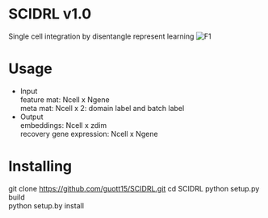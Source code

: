# SCIDRL v1.0
Single cell integration by disentangle represent learning
![F1](https://user-images.githubusercontent.com/17848453/191274463-910b3e26-1374-460d-91aa-a2795371e7b7.png)
# Usage
* Input  
   feature mat: Ncell x Ngene    
   meta mat: Ncell x 2: domain label and batch label  
 * Output  
   embeddings: Ncell x zdim  
   recovery gene expression: Ncell x Ngene  
# Installing
git clone https://github.com/guott15/SCIDRL.git 
cd SCIDRL 
python setup.py build  
python setup.by install  



